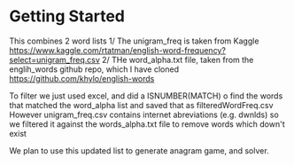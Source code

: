 # Getting Started

This combines 2 word lists
1/ The unigram_freq is taken from Kaggle https://www.kaggle.com/rtatman/english-word-frequency?select=unigram_freq.csv
2/ THe word_alpha.txt file, taken from the englih_words github repo, which I have cloned https://github.com/khylo/english-words


To filter we just used excel, and did a ISNUMBER(MATCH) o find the words that matched the word_alpha list and saved that as filteredWordFreq.csv
However unigram_freq.csv contains internet abreviations (e.g. dwnlds) so we filtered it against the words_alpha.txt file to remove words which down't exist

We plan to use this updated list to generate anagram game, and solver.

 